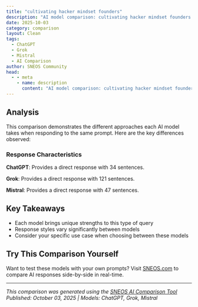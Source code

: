 ```yaml
---
title: "cultivating hacker mindset founders"
description: "AI model comparison: cultivating hacker mindset founders..."
date: 2025-10-03
category: comparison
layout: Clean
tags:
  - ChatGPT
  - Grok
  - Mistral
  - AI Comparison
author: SNEOS Community
head:
  - - meta
    - name: description
      content: "AI model comparison: cultivating hacker mindset founders..."
---
```


<ChatComparison
  title="cultivating hacker mindset founders"
  prompt="cultivating hacker mindset founders"
  :responses='{
    "ChatGPT": "Cultivating a hacker mindset as a founder involves adopting a problem-solving, resourceful, and innovative approach to building and growing your startup. Here are some key principles and actionable steps to help founders develop this mindset:\n\n### Key Principles of a Hacker Mindset for Founders\n\n1. **Curiosity and Learning**\n   - Always be eager to learn new technologies, market trends, and customer needs.\n   - Experiment with different tools and approaches to find what works best.\n\n2. **Resourcefulness**\n   - Find creative ways to overcome obstacles with limited resources.\n   - Use \u201Chacks\u201D or shortcuts smartly without compromising quality.\n\n3. **Bias Toward Action**\n   - Build prototypes or MVPs quickly to test assumptions and get feedback.\n   - Iterate fast and don\u2019t get stuck in analysis paralysis.\n\n4. **Problem-Solving Orientation**\n   - Focus intensely on solving real problems for your users.\n   - Break down big challenges into smaller, manageable tasks.\n\n5. **Resilience and Persistence**\n   - Treat failures and bugs as learning opportunities.\n   - Keep pushing forward even when things don\u2019t go as planned.\n\n6. **Collaboration and Sharing**\n   - Engage with developer communities, forums, and hackathons.\n   - Share knowledge and get feedback to improve your ideas.\n\n### How Founders Can Cultivate This Mindset\n\n- **Learn to Code or Understand Technology Basics**\n  - Even a basic understanding of programming and tech stack helps you communicate better with your team and make informed decisions.\n\n- **Build Side Projects or Participate in Hackathons**\n  - Experimentation with side projects cultivates creativity and hands-on problem solving.\n  - Hackathons encourage rapid prototyping and teamwork under pressure.\n\n- **Practice Lean Startup Methodology**\n  - Use validated learning, rapid experimentation, and customer feedback loops.\n  - Focus on building MVPs that solve core problems before scaling.\n\n- **Stay Curious and Keep Exploring**\n  - Regularly read blogs, books, podcasts, and attend workshops related to startups and technology.\n  - Explore unconventional solutions; many hackers find value in thinking outside the box.\n\n- **Network with Other Founders and Engineers**\n  - Join startup communities, forums (like Indie Hackers), and local meetups.\n  - Learning from others\u2019 hacks, failures, and strategies is invaluable.\n\n- **Adopt a Growth Mindset**\n  - Embrace challenges and feedback as opportunities to grow.\n  - Avoid fixed thinking patterns that limit your creativity.\n\n- **Use Tools to Automate and Simplify**\n  - Leverage automation, no-code tools, and APIs to build faster and reduce manual work.\n  - The hacker mindset is about working smarter, not just harder.\n\n---\n\nIf you want, I can also recommend specific resources, books, or courses to help cultivate this mindset further. Would that be helpful?",
    "Grok": "Cultivating a \u0022hacker mindset\u0022 in founders is about fostering a way of thinking that prioritizes creativity, problem-solving, resilience, and a willingness to experiment and challenge conventional approaches. This mindset, rooted in the hacker subculture, is invaluable for entrepreneurs who need to build innovative solutions, navigate uncertainty, and disrupt industries. Below are key principles and actionable strategies to help founders develop and embody a hacker mindset:\n\n---\n\n### **What is a Hacker Mindset?**\nA hacker mindset is not about illegal or unethical behavior (like breaking into systems), but rather about a relentless curiosity, resourcefulness, and drive to understand systems deeply, find unconventional solutions, and push boundaries. For founders, this translates to building products, companies, and strategies in ingenious, often unexpected ways.\n\nKey traits include:\n- **Curiosity:** A desire to understand how things work under the hood.\n- **Creativity:** Thinking outside the box to solve problems.\n- **Resilience:** Embracing failure as a learning opportunity.\n- **Resourcefulness:** Making the most of limited tools or constraints.\n- **Bias for Action:** Experimenting and iterating quickly rather than overthinking.\n\n---\n\n### **Why Does a Hacker Mindset Matter for Founders?**\n1. **Innovation:** Hackers don\u2019t accept the status quo; they find new ways to do things, which is critical for creating disruptive startups.\n2. **Problem-Solving:** Startups face endless challenges, from technical hurdles to market fit. A hacker mindset helps founders navigate these with ingenuity.\n3. **Adaptability:** The ability to pivot and experiment is crucial in the fast-changing startup ecosystem.\n4. **Efficiency:** Hackers often work with constraints, and founders must similarly \u201Chack\u201D limited budgets, time, or resources to achieve big outcomes.\n\n---\n\n### **Strategies to Cultivate a Hacker Mindset in Founders**\n\n#### 1. Embrace Curiosity and Lifelong Learning\n- **Ask \u0022Why?\u0022 and \u0022How?\u0022** Encourage founders to deconstruct systems (whether technical, business, or social) to understand their inner workings. Why does a product work? How can it be better?\n- **Dive into New Domains:** Learn skills outside your comfort zone. For example, if you\u2019re not technical, experiment with coding (even at a basic level with tools like Python or no-code platforms).\n- **Stay Updated:** Follow hacker communities (e.g., Hacker News, GitHub discussions) and read about innovative solutions in and outside your industry.\n- **Actionable Tip:** Dedicate time weekly to explore a new tool, technology, or idea. For instance, tinker with APIs, study competitors\u2019 products, or attend hackathons.\n\n#### 2. Foster a Bias for Experimentation\n- **Test Quickly:** Adopt a \u201Cminimum viable product\u201D (MVP) approach. Build and test ideas fast, even if they\u2019re imperfect, to gather real-world feedback.\n- **Fail Forward:** View failures as data points. A hacker mindset means iterating based on what doesn\u2019t work rather than being paralyzed by setbacks.\n- **Hack Solutions:** Use unconventional tools or methods to solve problems. For example, if you can\u2019t afford expensive software, find open-source alternatives or build a workaround.\n- **Actionable Tip:** Run small experiments weekly\u2014test a new marketing channel, tweak a feature, or prototype an idea\u2014and analyze results.\n\n#### 3. Think Resourcefully with Constraints\n- **Bootstrap Creativity:** Hackers often work with limited resources, finding clever ways to achieve goals. Founders should adopt this by maximizing what they have (e.g., using free tools, leveraging personal networks).\n- **Repurpose and Pivot:** Look for ways to repurpose existing solutions or skills for new problems. Can an old project be adapted to a current need?\n- **Actionable Tip:** Challenge yourself to solve a current startup problem with zero budget. How can you achieve the same outcome using free or existing resources?\n\n#### 4. Build a Community of Like-Minded Thinkers\n- **Join Hackathons and Meetups:** Participate in events where creative problem-solving is the focus. These environments expose founders to Hacker Mindset principles in action.\n- **Collaborate and Share:** Engage with communities like Indie Hackers, Product Hunt, or local startup groups. Sharing and learning from others\u2019 \u201Chacks\u201D can inspire new approaches.\n- **Mentorship:** Seek mentors who embody a hacker mindset\u2014people who\u2019ve built something from scratch or disrupted industries with unconventional thinking.\n- **Actionable Tip:** Organize or join a brainstorming session with other founders to \u201Chack\u201D a specific problem together.\n\n#### 5. Develop a Systems Thinking Approach\n- **Break Down Complex Problems:** Hackers excel at dissecting systems into smaller parts. Founders should do the same with business challenges\u2014understand the components of customer acquisition, product design, or operations.\n- **Find Leverage Points:** Identify where small changes can create big impacts (a classic hacker tactic). For example, a minor tweak in user onboarding might drastically improve retention.\n- **Actionable Tip:** Map out a critical system in your startup (e.g., sales funnel) and identify bottlenecks or inefficiencies to \u201Chack\u201D for better results.\n\n#### 6. Cultivate Resilience and Grit\n- **Embrace Uncertainty:** Hackers thrive in ambiguous, challenging environments. Founders must get comfortable with not having all the answers and pushing forward anyway.\n- **Learn from Setbacks:** When something fails, analyze it like a hacker debugging code\u2014why did it break, and how can it be fixed?\n- **Actionable Tip:** Keep a failure log. Document what went wrong in your startup journey, what you learned, and how you\u2019ll approach it differently next time.\n\n#### 7. Adopt a \u201CBreak and Build\u201D Mentality\n- **Challenge Norms:** Question industry standards and ask if there\u2019s a better way. Hackers don\u2019t accept \u201Cthat\u2019s how it\u2019s always been done\u201D as a valid reason.\n- **Build Fast, Break Fast:** Create prototypes or strategies quickly, test them, and be ready to scrap or rebuild based on what you learn.\n- **Actionable Tip:** Identify one \u201Crule\u201D in your industry or process that everyone follows, and brainstorm ways to break or bend it for a competitive edge.\n\n#### 8. Leverage Technology and Tools\n- **Automate and Optimize:** Hackers love efficiency. Use tools like Zapier, Airtable, or custom scripts to automate repetitive tasks in your startup.\n- **Stay Hands-On:** Even if you\u2019re not a coder, learn to tinker with tech. Understanding the basics of web development, data analysis, or APIs can unlock creative solutions.\n- **Actionable Tip:** Spend a day exploring free or low-cost tools that can streamline a part of your business\u2014whether it\u2019s marketing, operations, or customer support.\n\n#### 9. Prioritize User-Centric Problem Solving\n- **Hack for Users:** A true hacker mindset focuses on creating value. Obsess over understanding your customers\u2019 pain points and \u201Chacking\u201D solutions that delight them.\n- **Iterate Based on Feedback:** Use user input as your debugging tool. What do they love or hate about your product? How can you tweak it?\n- **Actionable Tip:** Reach out to 5-10 users this week for raw feedback. Use their insights to identify quick wins or innovative features.\n\n#### 10. Maintain an Ethical Foundation\n- **Hack for Good:** A hacker mindset should align with ethical principles. Use your creativity to build trust and value, not to exploit or cut corners.\n- **Transparency:** Be open about your processes and intentions with your team and customers. A hacker mindset doesn\u2019t mean secrecy\u2014it means ingenuity.\n- **Actionable Tip:** Review your business practices to ensure they align with long-term value creation rather than short-term \u201Chacks\u201D that could harm your reputation.\n\n---\n\n### **How to Embed a Hacker Mindset in Your Startup Culture**\nBeyond individual founders, a hacker mindset can become a core part of your company\u2019s DNA:\n- **Hire Tinkerers:** Look for team members who are naturally curious and love solving puzzles, even if they lack traditional credentials.\n- **Encourage Experimentation:** Create a safe space for employees to test crazy ideas without fear of failure. Reward creativity over perfection.\n- **Host Internal Hackathons:** Dedicate time for your team to brainstorm and build solutions to specific business challenges.\n- **Celebrate Small Wins:** Highlight and learn from every \u201Chack\u201D that moves the needle, whether it\u2019s a clever marketing campaign or a product workaround.\n\n---\n\n### **Recommended Resources to Develop a Hacker Mindset**\n- **Books:**\n  - *\u201CThe Art of Possibility\u201D* by Rosamund Stone Zander and Benjamin Zander (on creative thinking).\n  - *\u201CHackers: Heroes of the Computer Revolution\u201D* by Steven Levy (on the history and ethos of hacker culture).\n  - *\u201CThe Lean Startup\u201D* by Eric Ries (on experimentation and iteration).\n- **Communities:**\n  - Hacker News (news.ycombinator.com) for cutting-edge ideas and discussions.\n  - Indie Hackers (indiehackers.com) for stories of scrappy, resourceful founders.\n- **Tools for Hacking Productivity:**\n  - Notion or Obsidian for organizing ideas and systems.\n  - Zapier for automating workflows.\n  - GitHub for collaborating on projects or learning to code.\n- **Events:**\n  - Attend or host hackathons (check platforms like Hackerearth or Devpost).\n  - Join startup weekends or innovation challenges in your area.\n\n---\n\n### **Potential Pitfalls to Avoid**\n- **Over-Optimizing:** Hacking for short-term gains (e.g., unethical growth hacks) can damage trust with users or stakeholders. Focus on sustainable innovation.\n- **Ignoring Structure:** A hacker mindset thrives on creativity, but startups also need processes. Balance experimentation with discipline.\n- **Isolation:** Don\u2019t \u201Chack\u201D alone\u2014collaborate with others to gain fresh perspectives and avoid blind spots.\n\n---\n\n### **Conclusion**\nCultivating a hacker mindset in founders is about nurturing a deep curiosity, a willingness to experiment",
    "Mistral": "Cultivating a hacker mindset among founders can be incredibly beneficial for startups, as it encourages innovation, problem-solving, and a bias towards action. Here are some steps to help founders develop this mindset:\n\n1. **Embrace Curiosity**:\n   - Encourage founders to ask \u0022why\u0022 and \u0022how\u0022 questions frequently.\n   - Foster a culture of continuous learning and exploration.\n\n2. **Promote Experimentation**:\n   - Create an environment where founders feel safe to experiment and fail.\n   - Encourage rapid prototyping and iterative development.\n\n3. **Focus on Problem-Solving**:\n   - Train founders to break down complex problems into smaller, manageable parts.\n   - Encourage a solutions-oriented approach rather than dwelling on problems.\n\n4. **Develop Technical Skills**:\n   - While not all founders need to be coders, having a basic understanding of technology can be very helpful.\n   - Encourage founders to learn and stay updated with relevant technologies.\n\n5. **Encourage Collaboration**:\n   - Foster a culture of open communication and collaboration.\n   - Encourage founders to seek diverse perspectives and work together to solve problems.\n\n6. **Promote a Bias Towards Action**:\n   - Encourage founders to take initiative and make things happen.\n   - Foster a culture of doing and building over excessive planning.\n\n7. **Learn from Failure**:\n   - Teach founders to view failure as a stepping stone to success.\n   - Encourage open discussions about failures and lessons learned.\n\n8. **Think Outside the Box**:\n   - Encourage unconventional thinking and creative problem-solving.\n   - Foster a culture that challenges the status quo.\n\n9. **Stay Persistent**:\n   - Teach founders to keep trying and iterating despite setbacks.\n   - Encourage a mindset of resilience and tenacity.\n\n10. **Share Knowledge**:\n    - Foster a culture of knowledge sharing and open-source learning.\n    - Encourage founders to share their learnings and insights with the team and community.\n\n11. **Practice Reverse Engineering**:\n    - Encourage founders to deconstruct successful products, services, or business models to understand how they work.\n    - This can provide valuable insights and inspiration.\n\n12. **Stay Updated**:\n    - Encourage founders to stay updated with the latest trends and developments in their industry and technology in general.\n    - Foster a culture of continuous learning and adaptation.\n\n13. **Think Like a User**:\n    - Teach founders to empathize with users and understand their needs and pain points.\n    - Encourage user-centric thinking and decision-making.\n\n14. **Practice Agile Methodologies**:\n    - Encourage founders to adopt agile methodologies for quicker iteration and adaptation.\n    - Foster a culture of continuous improvement and flexibility.\n\n15. **Lead by Example**:\n    - If you\u0027re a mentor or investor, embody the hacker mindset yourself.\n    - Founders often learn best by observing and emulating others.\n\nBy fostering these habits and attitudes, you can help founders cultivate a hacker mindset and build successful, innovative startups."
  }'
  published-date="20:28"
/>

## Analysis

This comparison demonstrates the different approaches each AI model takes when responding to the same prompt. Here are the key differences observed:

### Response Characteristics

**ChatGPT**: Provides a direct response with 34 sentences. 

**Grok**: Provides a direct response with 121 sentences. 

**Mistral**: Provides a direct response with 47 sentences. 

## Key Takeaways

- Each model brings unique strengths to this type of query
- Response styles vary significantly between models
- Consider your specific use case when choosing between these models

## Try This Comparison Yourself

Want to test these models with your own prompts? Visit [SNEOS.com](https://sneos.com) to compare AI responses side-by-side in real-time.

---

*This comparison was generated using the [SNEOS AI Comparison Tool](https://sneos.com)*
*Published: October 03, 2025 | Models: ChatGPT, Grok, Mistral*
